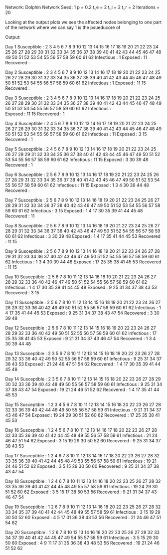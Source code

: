 Network: Dolphin Network
Seed: 1
p = 0.2
t_e = 2
t_i = 2
t_r = 2
Iterations = 20

Looking at the output plots we see the affected nodes belonging to one part of the network where we can say 1 is the psueducore of

Output:

Day 1
Susceptible :  2 3 4 5 6 7 8 9 10 12 13 14 15 16 17 18 19 20 21 22 23 24 25 26 27 28 29 30 31 32 33 34 35 36 37 38 39 40 41 42 43 44 45 46 47 48 49 50 51 52 53 54 55 56 57 58 59 60 61 62
Infectious :  1
Exposed :  11
Recovered :  


Day 2
Susceptible :  2 3 4 5 6 7 8 9 10 12 13 14 16 17 18 19 20 21 22 23 24 25 26 27 28 29 30 31 32 33 34 35 36 37 38 39 40 41 42 43 44 45 46 47 48 49 50 51 52 53 54 55 56 57 58 59 60 61 62
Infectious :  1
Exposed :  11 15
Recovered :  


Day 3
Susceptible :  2 3 4 5 6 7 8 9 10 12 13 14 16 17 18 19 20 21 22 23 24 25 26 27 28 29 30 31 32 33 34 35 36 37 38 39 40 41 42 43 44 45 46 47 48 49 50 51 52 53 54 55 56 57 58 59 60 61 62
Infectious :  
Exposed :  11 15
Recovered :  1


Day 4
Susceptible :  2 4 5 6 7 8 9 10 12 13 14 16 17 18 19 20 21 22 23 24 25 26 27 28 29 30 31 32 33 34 35 36 37 38 39 40 41 42 43 44 45 46 47 48 49 50 51 52 53 54 55 56 57 58 59 60 61 62
Infectious :  11
Exposed :  3 15
Recovered :  1


Day 5
Susceptible :  2 4 5 6 7 8 9 10 12 13 14 16 17 18 19 20 21 22 23 24 25 26 27 28 29 31 32 33 34 35 36 37 38 40 41 42 43 44 45 46 47 49 50 51 52 53 54 55 56 57 58 59 60 61 62
Infectious :  11 15
Exposed :  3 30 39 48
Recovered :  1


Day 6
Susceptible :  2 5 6 7 8 9 10 12 13 14 16 17 18 19 20 21 22 23 24 25 26 27 28 29 31 32 33 34 35 36 37 38 40 41 42 43 45 46 47 49 50 51 52 53 54 55 56 57 58 59 60 61 62
Infectious :  11 15
Exposed :  1 3 4 30 39 44 48
Recovered :  


Day 7
Susceptible :  2 5 6 7 8 9 10 12 13 14 16 18 19 20 21 22 23 24 25 26 27 28 29 31 32 33 34 36 37 38 40 42 43 46 47 49 50 51 52 53 54 55 56 57 58 59 60 61 62
Infectious :  3 15
Exposed :  1 4 17 30 35 39 41 44 45 48
Recovered :  11


Day 8
Susceptible :  2 5 6 7 8 9 10 12 13 14 16 18 19 20 21 22 23 24 25 26 27 28 29 31 32 33 34 36 37 38 40 42 43 46 47 49 50 51 52 54 55 56 57 58 59 60 61 62
Infectious :  3 30 39 48
Exposed :  1 4 17 35 41 44 45 53
Recovered :  11 15


Day 9
Susceptible :  2 5 6 7 8 9 10 12 13 14 16 18 19 20 21 22 23 24 26 27 28 29 31 32 33 34 36 37 40 42 43 46 47 49 50 51 52 54 55 56 57 58 59 60 61 62
Infectious :  1 3 4 30 39 44 48
Exposed :  17 25 35 38 41 45 53
Recovered :  11 15


Day 10
Susceptible :  2 5 6 7 8 10 11 12 13 14 16 18 19 20 21 22 23 24 26 27 28 29 32 33 36 40 42 46 47 49 50 51 52 54 55 56 57 58 59 60 61 62
Infectious :  1 4 17 30 35 39 41 44 45 48
Exposed :  9 25 31 34 37 38 43 53
Recovered :  3 15


Day 11
Susceptible :  2 5 6 7 8 10 11 12 13 14 15 16 18 19 20 21 22 23 24 26 27 28 29 32 33 36 40 42 46 49 50 51 52 55 56 57 58 59 60 61 62
Infectious :  1 4 17 35 41 44 45 53
Exposed :  9 25 31 34 37 38 43 47 54
Recovered :  3 30 39 48


Day 12
Susceptible :  2 5 6 7 8 10 11 12 13 14 15 16 18 19 20 22 23 24 26 27 28 29 32 33 36 40 42 49 50 51 52 55 56 57 58 59 60 61 62
Infectious :  17 25 35 38 41 45 53
Exposed :  9 21 31 34 37 43 46 47 54
Recovered :  1 3 4 30 39 44 48


Day 13
Susceptible :  2 3 5 6 7 8 10 11 12 13 14 15 16 18 19 20 22 23 26 27 28 29 32 33 36 40 42 49 50 52 55 56 57 58 59 60 61
Infectious :  9 25 31 34 37 38 43 53
Exposed :  21 24 46 47 51 54 62
Recovered :  1 4 17 30 35 39 41 44 45 48


Day 14
Susceptible :  2 3 5 6 7 8 10 11 12 13 14 15 16 18 20 22 23 26 27 28 29 30 32 33 36 39 40 42 48 49 50 55 56 57 58 59 60 61
Infectious :  9 25 31 34 37 38 43 47 54
Exposed :  19 21 24 46 51 52 62
Recovered :  1 4 17 35 41 44 45 53


Day 15
Susceptible :  1 2 3 4 5 6 7 8 10 11 12 13 14 15 16 18 20 22 23 26 27 28 32 33 36 39 40 42 44 48 49 50 55 56 57 58 59 61
Infectious :  9 21 31 34 37 43 46 47 54
Exposed :  19 24 29 30 51 52 60 62
Recovered :  17 25 35 38 41 45 53


Day 16
Susceptible :  1 2 4 5 6 7 8 10 11 12 13 14 16 17 18 20 22 23 26 27 28 32 33 35 36 39 40 41 42 44 45 48 49 55 56 57 58 59 61
Infectious :  21 24 46 47 51 54 62
Exposed :  3 15 19 29 30 50 52 60
Recovered :  9 25 31 34 37 38 43 53


Day 17
Susceptible :  1 2 4 6 7 8 10 11 12 13 14 16 17 18 20 22 23 26 27 28 32 33 35 36 39 40 41 42 44 45 48 49 53 55 56 57 58 59 61
Infectious :  19 21 24 46 51 52 62
Exposed :  3 5 15 29 30 50 60
Recovered :  9 25 31 34 37 38 43 47 54


Day 18
Susceptible :  1 2 4 6 7 8 10 11 12 13 14 16 18 20 22 23 25 26 27 28 32 33 35 36 39 40 41 42 44 45 48 49 55 57 58 59 61
Infectious :  19 24 29 30 51 52 60 62
Exposed :  3 5 15 17 38 50 53 56
Recovered :  9 21 31 34 37 43 46 47 54


Day 19
Susceptible :  1 2 6 7 8 9 10 11 12 13 14 16 18 20 22 23 25 26 27 28 32 33 34 35 37 39 40 41 42 44 45 48 49 55 57 58 59 61
Infectious :  3 15 19 29 30 50 52 60
Exposed :  4 5 17 31 36 38 43 53 56
Recovered :  21 24 46 47 51 54 62


Day 20
Susceptible :  1 2 6 7 8 10 12 13 14 16 18 20 22 23 25 26 27 28 32 33 34 37 39 40 41 42 44 45 47 49 54 55 57 58 59 61
Infectious :  3 5 15 29 30 50 60
Exposed :  4 9 11 17 31 35 36 38 43 48 53 56
Recovered :  19 21 24 46 51 52 62
